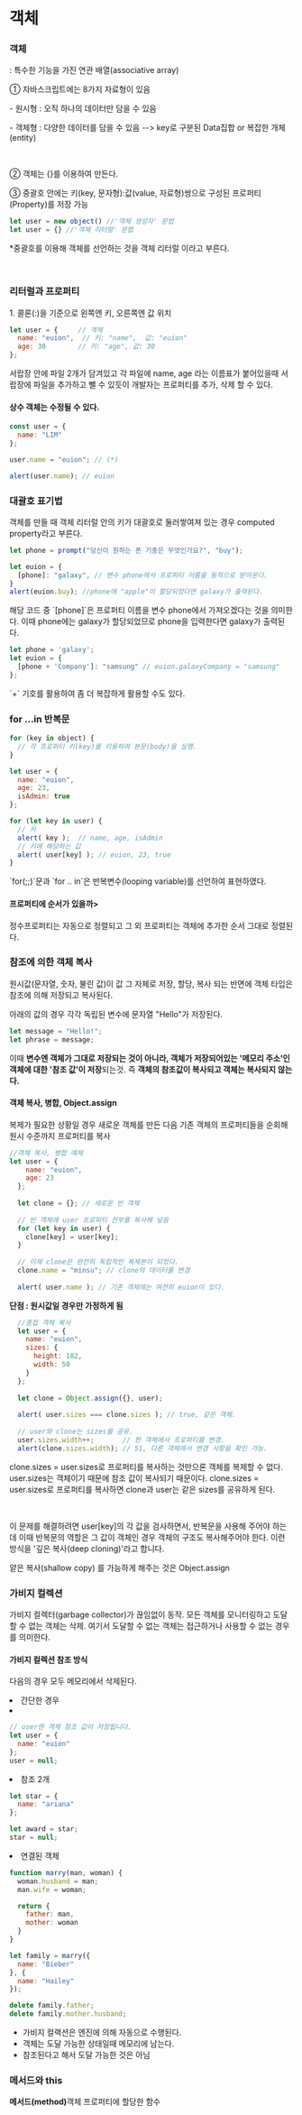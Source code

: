 <h1>객체</h1>

<h3>객체</h3>
<p> : 특수한 기능을 가진 연관 배열(associative array)</p>
<p>① 자바스크립트에는 8가지 자료형이 있음</p>
<p>- 원시형 : 오직 하나의 데이터만 담을 수 있음</p>
<p>- 객체형 : 다양한 데이터를 담을 수 있음 --> key로 구분된 Data집합 or 복잡한 개체(entity)</p>
<br>
<p>② 객체는 {}를 이용하여 만든다.</p>
<p>③ 중괄호 안에는 키(key, 문자형):값(value, 자료형)쌍으로 구성된 프로퍼티(Property)를 저장 가능 </p>

```javascript
let user = new object() //'객체 생성자' 문법
let user = {} //'객체 리터럴' 문법

```

<p>*중괄호를 이용해 객체를 선언하는 것을 객체 리터럴 이라고 부른다.</p>

<br>
<h3>리터럴과 프로퍼티</h3>
<p>1. 콜론(:)을 기준으로 왼쪽엔 키, 오른쪽엔 값 위치</p>

```  javascript
let user = {     // 객체
  name: "euion",  // 키: "name",  값: "euion"
  age: 30        // 키: "age", 값: 30
};
```

<p>서랍장 안에 파일 2개가 담겨있고 각 파일에 name, age 라는 이름표가 붙어있을때 서랍장에 파일을 추가하고 뺄 수 있듯이 개발자는 프로퍼티를 추가, 삭제 할 수 있다.</p>

<h4>상수 객체는 수정될 수 있다.</h4>

```javascript
const user = {
  name: "LIM"
};

user.name = "euion"; // (*)

alert(user.name); // euion
```

<h3>대괄호 표기법</h3>
<p> 객체를 만들 때 객체 리터럴 안의 키가 대괄호로 둘러쌓여져 있는 경우 computed property라고 부른다.</p>

```javascript
let phone = prompt("당신이 원하는 폰 기종은 무엇인가요?", "buy");

let euion = {
  [phone]: "galaxy", // 변수 phone에서 프로퍼티 이름을 동적으로 받아온다.
}
alert(euion.buy); //phone에 "apple"이 할당되었다면 galaxy가 출력된다.
```

<p> 해당 코드 중 `[phone]`은 프로퍼티 이름을 변수 phone에서 가져오겠다는 것을 의미한다. 이때 phone에는 galaxy가 할당되었므로 phone을 입력한다면 galaxy가 출력된다.</p>

```javascript
let phone = 'galaxy';
let euion = {
  [phone + 'Company']: "samsung" // euion.galaxyCompany = "samsung"
};
```
<p>`+` 기호를 활용하여 좀 더 복잡하게 활용할 수도 있다.</p>
<h3>for ...in 반복문</h3>

```javascript
for (key in object) {
  // 각 프로퍼티 키(key)를 이용하여 본문(body)을 실행.
}

let user = {
  name: "euion",
  age: 23,
  isAdmin: true
};

for (let key in user) {
  // 키
  alert( key );  // name, age, isAdmin
  // 키에 해당하는 값
  alert( user[key] ); // euion, 23, true
}

```

<p> `for(;;)`문과 `for .. in`은 반복변수(looping variable)를 선언하여 표현하였다. </p>

<h4>프로퍼티에 순서가 있을까></h4>
<p>정수프로퍼티는 자동으로 정렬되고 그 외 프로퍼티는 객체에 추가한 순서 그대로 정렬된다.</p>



<h3>참조에 의한 객체 복사</h3>
<p>원시값(문자열, 숫자, 불린 값)이 값 그 자체로 저장, 할당, 복사 되는 반면에 객체 타입은 참조에 의해 저장되고 복사된다.</p>

<p> 아래의 값의 경우 각각 독립된 변수에 문자열 "Hello"가 저장된다.</p>


```javascript
let message = "Hello!";
let phrase = message;
```

<p> 이때 <b>변수엔 객체가 그대로 저장되는 것이 아니라, 객체가 저장되어있는 '메모리 주소’인 객체에 대한 '참조 값’이 저장</b>되는것. 즉 <b>객체의 참조값이 복사되고 객체는 복사되지 않는다.</b></p>

<h4>객체 복사, 병합, Object.assign</h4>
<p>복제가 필요한 상황일 경우 새로운 객체를 만든 다음 기존 객체의 프로퍼티들을 순회해 원시 수준까지 프로퍼티를 복사</p>

```javascript
//객체 복사, 병합 예제
let user = {
    name: "euion",
    age: 23
  };
  
  let clone = {}; // 새로운 빈 객체
  
  // 빈 객체에 user 프로퍼티 전부를 복사해 넣음
  for (let key in user) {
    clone[key] = user[key];
  }
  
  // 이제 clone은 완전히 독립적인 복제본이 되었다.
  clone.name = "minsu"; // clone의 데이터를 변경
  
  alert( user.name ); // 기존 객체에는 여전히 euion이 있다.

``` 
<b>단점 : 원시값일 경우만 가정하게 됨</b>


```javascript
  //중첩 객체 복사
  let user = {
    name: "euion",
    sizes: {
      height: 182,
      width: 50
    }
  };
  
  let clone = Object.assign({}, user);
  
  alert( user.sizes === clone.sizes ); // true, 같은 객체.
  
  // user와 clone는 sizes를 공유.
  user.sizes.width++;       // 한 객체에서 프로퍼티를 변경.
  alert(clone.sizes.width); // 51, 다른 객체에서 변경 사항을 확인 가능.
```

<p>clone.sizes = user.sizes로 프로퍼티를 복사하는 것만으론 객체를 복제할 수 없다. user.sizes는 객체이기 때문에 참조 값이 복사되기 때문이다. clone.sizes = user.sizes로 프로퍼티를 복사하면 clone과 user는 같은 sizes를 공유하게 된다.</p>
<br>
<p>
이 문제를 해결하려면 user[key]의 각 값을 검사하면서, 반복문을 사용해 주어야 하는데 이때 반복문의 역할은 그 값이 객체인 경우 객체의 구조도 복사해주어야 한다. 이런 방식을 '깊은 복사(deep cloning)'라고 합니다.
</p>

<p>얕은 복사(shallow copy) 를 가능하게 해주는 것은 Object.assign</p>

<h3>가비지 컬렉션</h3>
<p>가비지 컬렉터(garbage collector)가 끊임없이 동작. 모든 객체를 모니터링하고 도달할 수 없는 객체는 삭제. 여기서 도달할 수 없는 객체는 접근하거나 사용할 수 없는 경우를 의미한다.</p>


<h4>가비지 컬렉션 참조 방식</h4>
<p>다음의 경우 모두 메모리에서 삭제된다.</p>
<li>간단한 경우<li>

```javascript
// user엔 객체 참조 값이 저장됩니다.
let user = {
  name: "euion"
};
user = null; 
```
<li>참조 2개</li>

``` javascript
let star = {
  name: "ariana"
};

let award = star;
star = null;
```
<li>연결된 객체</li>

``` javascript
function marry(man, woman) {
  woman.husband = man;
  man.wife = woman;

  return {
    father: man,
    mother: woman
  }
}

let family = marry({
  name: "Bieber"
}, {
  name: "Hailey"
});

delete family.father;
delete family.mother.husband;
```

<ul>
<li>가비지 컬랙션은 엔진에 의해 자동으로 수행된다.</li>
<li>객체는 도달 가능한 상태일때 메모리에 남는다.</li>
<li>참조된다고 해서 도달 가능한 것은 아님</li>
</ul>

<h3>메서드와 this</h3>
<p><b>메서드(method)</b>객체 프로퍼티에 할당한 함수</p>